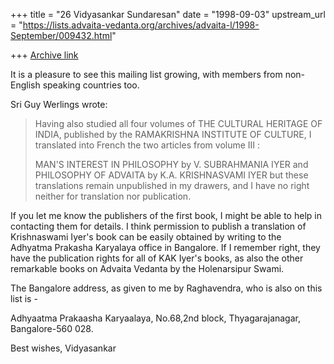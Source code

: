 +++
title = "26 Vidyasankar Sundaresan"
date = "1998-09-03"
upstream_url = "https://lists.advaita-vedanta.org/archives/advaita-l/1998-September/009432.html"

+++
[Archive link](https://lists.advaita-vedanta.org/archives/advaita-l/1998-September/009432.html)

It is a pleasure to see this mailing list growing, with members from
non-English speaking countries too.

Sri Guy Werlings wrote:

> Having also studied all four volumes of THE CULTURAL HERITAGE OF INDIA,
> published by the RAMAKRISHNA INSTITUTE OF CULTURE, I translated into
> French the two articles from volume III :
>
> MAN'S INTEREST IN PHILOSOPHY by V. SUBRAHMANIA IYER
> and
> PHILOSOPHY OF ADVAITA by K.A. KRISHNASVAMI IYER
> but these translations remain unpublished in my drawers, and I have no
> right neither for translation nor publication.

If you let me know the publishers of the first book, I might be able to
help in contacting them for details. I think permission to publish a
translation of Krishnaswami Iyer's book can be easily obtained by writing
to the Adhyatma Prakasha Karyalaya office in Bangalore. If I remember
right, they have the publication rights for all of KAK Iyer's books, as
also the other remarkable books on Advaita Vedanta by the Holenarsipur
Swami.

The Bangalore address, as given to me by Raghavendra, who is also on this
list is -

Adhyaatma Prakaasha Karyaalaya,
No.68,2nd block,
Thyagarajanagar,
Bangalore-560 028.

Best wishes,
Vidyasankar

